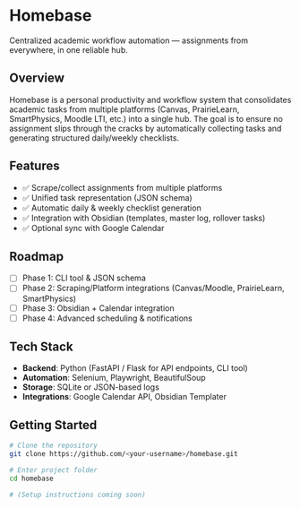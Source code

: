 # Homebase

Centralized academic workflow automation — assignments from everywhere, in one reliable hub.

## Overview
Homebase is a personal productivity and workflow system that consolidates academic tasks from multiple platforms (Canvas, PrairieLearn, SmartPhysics, Moodle LTI, etc.) into a single hub. The goal is to ensure no assignment slips through the cracks by automatically collecting tasks and generating structured daily/weekly checklists.

## Features
- ✅ Scrape/collect assignments from multiple platforms  
- ✅ Unified task representation (JSON schema)  
- ✅ Automatic daily & weekly checklist generation  
- ✅ Integration with Obsidian (templates, master log, rollover tasks)  
- ✅ Optional sync with Google Calendar  

## Roadmap
- [ ] Phase 1: CLI tool & JSON schema  
- [ ] Phase 2: Scraping/Platform integrations (Canvas/Moodle, PrairieLearn, SmartPhysics)  
- [ ] Phase 3: Obsidian + Calendar integration  
- [ ] Phase 4: Advanced scheduling & notifications  

## Tech Stack
- **Backend**: Python (FastAPI / Flask for API endpoints, CLI tool)  
- **Automation**: Selenium, Playwright, BeautifulSoup  
- **Storage**: SQLite or JSON-based logs  
- **Integrations**: Google Calendar API, Obsidian Templater  

## Getting Started
```bash
# Clone the repository
git clone https://github.com/<your-username>/homebase.git

# Enter project folder
cd homebase

# (Setup instructions coming soon)

